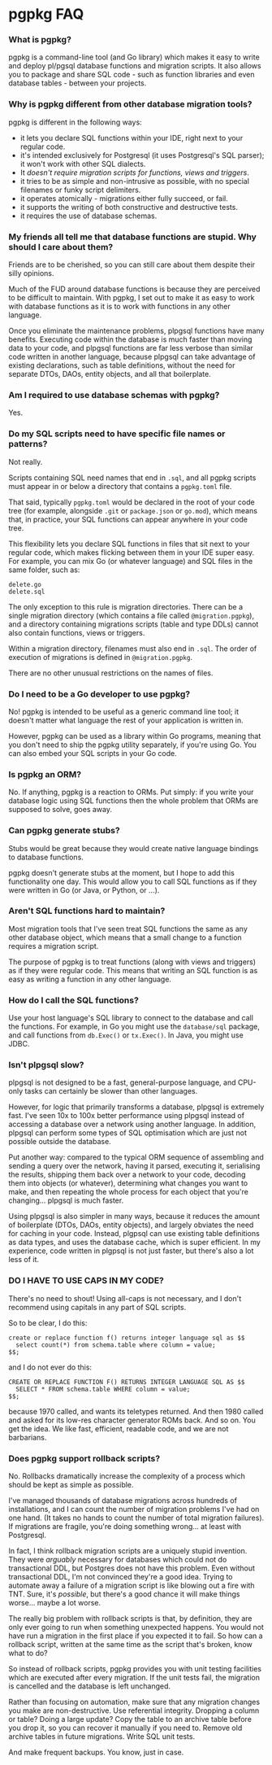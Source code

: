 # pgpkg FAQ

### What is pgpkg?

pgpkg is a command-line tool (and Go library) which makes it easy to write and deploy pl/pgsql database functions and
migration scripts. It also allows you to package and share SQL code - such as function libraries
and even database tables - between your projects.

### Why is pgpkg different from other database migration tools?

pgpkg is different in the following ways:

* it lets you declare SQL functions within your IDE, right next to your regular code.
* it's intended exclusively for Postgresql (it uses Postgresql's SQL parser); it won't work with other SQL dialects.
* It *doesn't require migration scripts for functions, views and triggers*.
* it tries to be as simple and non-intrusive as possible, with no special filenames or funky script delimiters.
* it operates atomically - migrations either fully succeed, or fail.
* it supports the writing of both constructive and destructive tests.
* it requires the use of database schemas.

### My friends all tell me that database functions are stupid. Why should I care about them?

Friends are to be cherished, so you can still care about them despite their silly opinions.

Much of the FUD around database functions is because they are perceived to be difficult to maintain. With pgpkg,
I set out to make it as easy to work with database functions as it is to work with functions in any other language.

Once you eliminate the maintenance problems, plpgsql functions have many benefits. Executing code within
the database is much faster than moving data to your code, and plpgsql functions are far less verbose than similar
code written in another language, because plpgsql can take advantage of existing declarations, such as table
definitions, without the need for separate DTOs, DAOs, entity objects, and all that boilerplate.

### Am I required to use database schemas with pgpkg?

Yes.

### Do my SQL scripts need to have specific file names or patterns?

Not really.

Scripts containing SQL need names that end in `.sql`, and all pgpkg scripts must appear in or below a directory
that contains a `pgpkg.toml` file.

That said, typically `pgpkg.toml` would be declared in the root of your code tree (for example, alongside `.git`
or `package.json` or `go.mod`), which means that, in practice, your SQL functions can appear anywhere in your
code tree.

This flexibility lets you declare SQL functions in files that sit next to your regular code, which makes
flicking between them in your IDE super easy. For example, you can mix Go (or whatever language) and SQL files
in the same folder, such as:

    delete.go
    delete.sql

The only exception to this rule is migration directories. There can be a single migration directory (which contains a
file called `@migration.pgpkg`), and a directory containing migrations scripts (table and type DDLs) cannot also contain
functions, views or triggers.

Within a migration directory, filenames must also end in `.sql`. The order of execution of migrations is defined in
`@migration.pgpkg`.

There are no other unusual restrictions on the names of files.

### Do I need to be a Go developer to use pgpkg?

No! pgpkg is intended to be useful as a generic command line tool; it doesn't matter what language the rest
of your application is written in.

However, pgpkg can be used as a library within Go programs, meaning that you don't need to ship the
pgpkg utility separately, if you're using Go. You can also embed your SQL scripts in your Go code.

### Is pgpkg an ORM?

No. If anything, pgpkg is a reaction to ORMs. Put simply: if you write your database logic using SQL functions
then the whole problem that ORMs are supposed to solve, goes away.

### Can pgpkg generate stubs?

Stubs would be great because they would create native language bindings to database functions.

pgpkg doesn't generate stubs at the moment, but I hope to add this functionality one day. This would allow you to
call SQL functions as if they were written in Go (or Java, or Python, or ...).

### Aren't SQL functions hard to maintain?

Most migration tools that I've seen treat SQL functions the same as any other database object, which means
that a small change to a function requires a migration script.

The purpose of pgpkg is to treat functions (along with views and triggers) as if they were regular code.
This means that writing an SQL function is as easy as writing a function in any other language.

### How do I call the SQL functions?

Use your host language's SQL library to connect to the database and call the functions. For example,
in Go you might use the `database/sql` package, and call functions from `db.Exec()` or `tx.Exec()`.
In Java, you might use JDBC.

### Isn't plpgsql slow?

plpgsql is not designed to be a fast, general-purpose language, and CPU-only tasks can certainly be
slower than other languages.

However, for logic that primarily transforms a database, plpgsql is extremely fast. I've seen 10x to 100x better
performance using plpgsql instead of accessing a database over a network using another language. In addition,
plpgsql can perform some types of SQL optimisation which are just not possible outside the database.

Put another way: compared to the typical ORM sequence of assembling and sending a query over the network,
having it parsed, executing it, serialising the results, shipping them back over a network to your code,
decoding them into objects (or whatever), determining what changes you want to make, and then repeating the whole 
process for each object that you're changing... plpgsql is much faster.

Using plpgsql is also simpler in many ways, because it reduces the amount of boilerplate (DTOs, DAOs, entity objects),
and largely obviates the need for caching in your code. Instead, plgpsql can use existing table definitions as data
types, and uses the database cache, which is super efficient. In my experience, code written in plgpsql is not
just faster, but there's also a lot less of it.

### DO I HAVE TO USE CAPS IN MY CODE?

There's no need to shout! Using all-caps is not necessary, and I don't recommend using
capitals in any part of SQL scripts.

So to be clear, I do this:

    create or replace function f() returns integer language sql as $$ 
      select count(*) from schema.table where column = value;
    $$;

and I do not ever do this:

    CREATE OR REPLACE FUNCTION F() RETURNS INTEGER LANGUAGE SQL AS $$ 
      SELECT * FROM schema.table WHERE column = value;
    $$;

because 1970 called, and wants its teletypes returned. And then 1980 called and asked for
its low-res character generator ROMs back. And so on. You get the idea. We like
fast, efficient, readable code, and we are not barbarians.

### Does pgpkg support rollback scripts?

No. Rollbacks dramatically increase the complexity of a process which should be kept as simple as possible.

I've managed thousands of database migrations across hundreds of installations, and I can count the number of
migration problems I've had on one hand. (It takes no hands to count the number of total migration failures).
If migrations are fragile, you're doing something wrong... at least with Postgresql.

In fact, I think rollback migration scripts are a uniquely stupid invention. They were *arguably* necessary for
databases which could not do transactional DDL, but Postgres does not have this problem. Even without transactional
DDL, I'm not convinced they're a good idea. Trying to automate away a failure of a migration script is
like blowing out a fire with TNT. Sure, it's *possible*, but there's a good chance it will make things worse...
maybe a lot worse.

The really big problem with rollback scripts is that, by definition, they are only ever going to run when something
unexpected happens. You would not have run a migration in the first place if you expected it to fail. So how can
a rollback script, written at the same time as the script that's broken, know what to do?

So instead of rollback scripts, pgpkg provides you with unit testing facilities which are executed after
every migration. If the unit tests fail, the migration is cancelled and the database is left unchanged.

Rather than focusing on automation, make sure that any migration changes you make are non-destructive.
Use referential integrity. Dropping a column or table? Doing a large update? Copy the table to an archive
table before you drop it, so you can recover it manually if you need to. Remove old archive tables in
future migrations. Write SQL unit tests.

And make frequent backups. You know, just in case. 